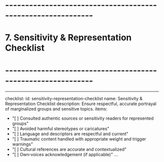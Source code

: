 # ------------------------------------------------------------

# 7. Sensitivity & Representation Checklist

# ------------------------------------------------------------

---

checklist:
id: sensitivity-representation-checklist
name: Sensitivity & Representation Checklist
description: Ensure respectful, accurate portrayal of marginalized groups and sensitive topics.
items:

- "[ ] Consulted authentic sources or sensitivity readers for represented groups"
- "[ ] Avoided harmful stereotypes or caricatures"
- "[ ] Language and descriptors are respectful and current"
- "[ ] Traumatic content handled with appropriate weight and trigger warnings"
- "[ ] Cultural references are accurate and contextualized"
- "[ ] Own‑voices acknowledgement (if applicable)"
  ...
